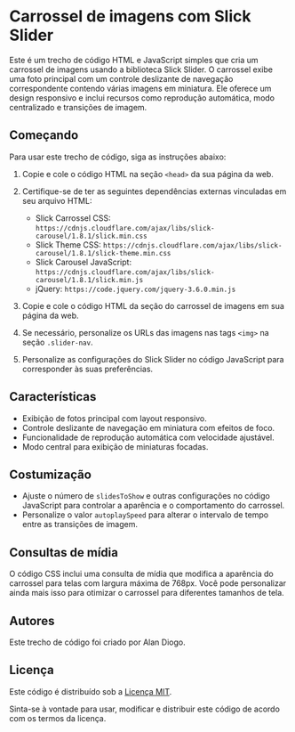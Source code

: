 # Carrossel de imagens com Slick Slider

Este é um trecho de código HTML e JavaScript simples que cria um carrossel de imagens usando a biblioteca Slick Slider. O carrossel exibe uma foto principal com um controle deslizante de navegação correspondente contendo várias imagens em miniatura. Ele oferece um design responsivo e inclui recursos como reprodução automática, modo centralizado e transições de imagem.

## Começando

Para usar este trecho de código, siga as instruções abaixo:

1. Copie e cole o código HTML na seção `<head>` da sua página da web.

2. Certifique-se de ter as seguintes dependências externas vinculadas em seu arquivo HTML:
    - Slick Carrossel CSS: `https://cdnjs.cloudflare.com/ajax/libs/slick-carousel/1.8.1/slick.min.css`
    - Slick Theme CSS: `https://cdnjs.cloudflare.com/ajax/libs/slick-carousel/1.8.1/slick-theme.min.css`
    - Slick Carousel JavaScript: `https://cdnjs.cloudflare.com/ajax/libs/slick-carousel/1.8.1/slick.min.js`
    - jQuery: `https://code.jquery.com/jquery-3.6.0.min.js`

3. Copie e cole o código HTML da seção do carrossel de imagens em sua página da web.

4. Se necessário, personalize os URLs das imagens nas tags `<img>` na seção `.slider-nav`.

5. Personalize as configurações do Slick Slider no código JavaScript para corresponder às suas preferências.

## Características

- Exibição de fotos principal com layout responsivo.
- Controle deslizante de navegação em miniatura com efeitos de foco.
- Funcionalidade de reprodução automática com velocidade ajustável.
- Modo central para exibição de miniaturas focadas.

## Costumização

- Ajuste o número de `slidesToShow` e outras configurações no código JavaScript para controlar a aparência e o comportamento do carrossel.
- Personalize o valor `autoplaySpeed` para alterar o intervalo de tempo entre as transições de imagem.

## Consultas de mídia

O código CSS inclui uma consulta de mídia que modifica a aparência do carrossel para telas com largura máxima de 768px. Você pode personalizar ainda mais isso para otimizar o carrossel para diferentes tamanhos de tela.

## Autores

Este trecho de código foi criado por Alan Diogo.

## Licença

Este código é distribuído sob a [Licença MIT](https://opensource.org/licenses/MIT).

Sinta-se à vontade para usar, modificar e distribuir este código de acordo com os termos da licença.
